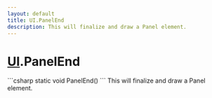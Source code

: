 ```yaml
---
layout: default
title: UI.PanelEnd
description: This will finalize and draw a Panel element.
---
```

# [UI]({{site.url}}/Pages/StereoKit/UI.html).PanelEnd

<div class='signature' markdown='1'>
```csharp
static void PanelEnd()
```
This will finalize and draw a Panel element.
</div>





